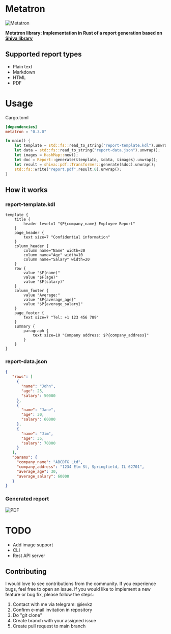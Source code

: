 # Metatron

![Metatron](https://github.com/igumnoff/metatron/raw/HEAD/logo.png)

**Metatron library: Implementation in Rust of a report generation based on [Shiva library](https://github.com/igumnoff/shiva)**

## Supported report types

- Plain text
- Markdown
- HTML
- PDF

# Usage

Cargo.toml
```toml
[dependencies]
metatron = "0.3.0"
```

```rust
fn main() {
    let template = std::fs::read_to_string("report-template.kdl").unwrap();
    let data = std::fs::read_to_string("report-data.json").unwrap();
    let images = HashMap::new();
    let doc = Report::generate(&template, &data, &images).unwrap();
    let result = shiva::pdf::Transformer::generate(&doc).unwrap();
    std::fs::write("report.pdf",result.0).unwrap();
}
```


## How it works

### report-template.kdl
```kdl
template {
    title {
        header level=1 "$P{company_name} Employee Report"
    }
    page_header {
        text size=7 "Confidential information"
    }
    column_header {
        column name="Name" width=30
        column name="Age" width=10
        column name="Salary" width=20
    }
    row {
        value "$F(name)"
        value "$F(age)"
        value "$F(salary)"
    }
    column_footer {
        value "Average:"
        value "$P{average_age}"
        value "$P{average_salary}"
    }
    page_footer {
        text size=7 "Tel: +1 123 456 789"
    }
    summary {
        paragraph {
            text size=10 "Company address: $P{company_address}"
        }
    }
}
```

### report-data.json
```json
{
   "rows": [
     {
       "name": "John",
       "age": 25,
       "salary": 50000
     },
     {
       "name": "Jane",
       "age": 30,
       "salary": 60000
     },
     {
       "name": "Jim",
       "age": 35,
       "salary": 70000
     }
   ],
   "params": {
     "company_name": "ABCDFG Ltd",
     "company_address": "1234 Elm St, Springfield, IL 62701",
     "average_age": 30,
     "average_salary": 60000
   }
}

```


### Generated report

![PDF](https://github.com/igumnoff/metatron/raw/HEAD/pdf.png)


# TODO
- Add image support
- CLI
- Rest API server

## Contributing
I would love to see contributions from the community. If you experience bugs, feel free to open an issue. If you would like to implement a new feature or bug fix, please follow the steps:
1. Contact with me via telegram: @ievkz
2. Confirm e-mail invitation in repository
3. Do "git clone"
4. Create branch with your assigned issue
5. Create pull request to main branch
